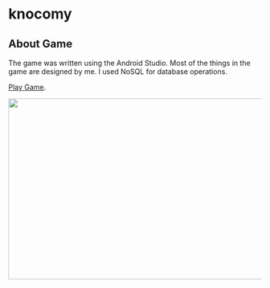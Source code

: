 # knocomy

## About Game
The game was written using the Android Studio. Most of the things in the game are designed by me. I used NoSQL for database operations.

[Play Game](https://meteahmetyakar.github.io/knocomy/).

<img src="https://github.com/xBluu/knocomy/blob/master/gameGif.gif" width="760" height="360" />
